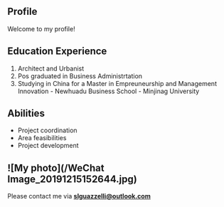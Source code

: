 ## Profile
Welcome to my profile!
## Education Experience
1. Architect and Urbanist
2. Pos graduated in Business Administrtation
3. Studying in China for a Master in Empreuneurship and Management Innovation  - Newhuadu Business School - Minjinag University
## Abilities
- Project coordination
- Area feasibilities
- Project development

![My photo](/WeChat Image_20191215152644.jpg)
---------------------------------------------------------------------------------------------------------------------------------
Please contact me via **slguazzelli@outlook.com**
